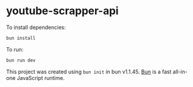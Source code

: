 # youtube-scrapper-api

To install dependencies:

```bash
bun install
```

To run:

```bash
bun run dev
```

This project was created using `bun init` in bun v1.1.45. [Bun](https://bun.sh) is a fast all-in-one JavaScript runtime.

